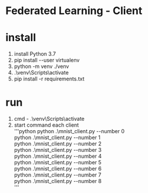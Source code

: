 # Federated Learning - Client

# install
1. install Python 3.7<br> 
2. pip install --user virtualenv<br>
3. python -m venv ./venv<br>
4. .\venv\Scripts\activate<br>
5. pip install -r requirements.txt<br>

# run
1. cmd - .\venv\Scripts\activate<br>
2. start command each client</br>
'''python 
python .\mnist_client.py --number 0</br>
python .\mnist_client.py --number 1</br>
python .\mnist_client.py --number 2</br>
python .\mnist_client.py --number 3</br>
python .\mnist_client.py --number 4</br>
python .\mnist_client.py --number 5</br>
python .\mnist_client.py --number 6</br>
python .\mnist_client.py --number 7</br>
python .\mnist_client.py --number 8</br>
'''